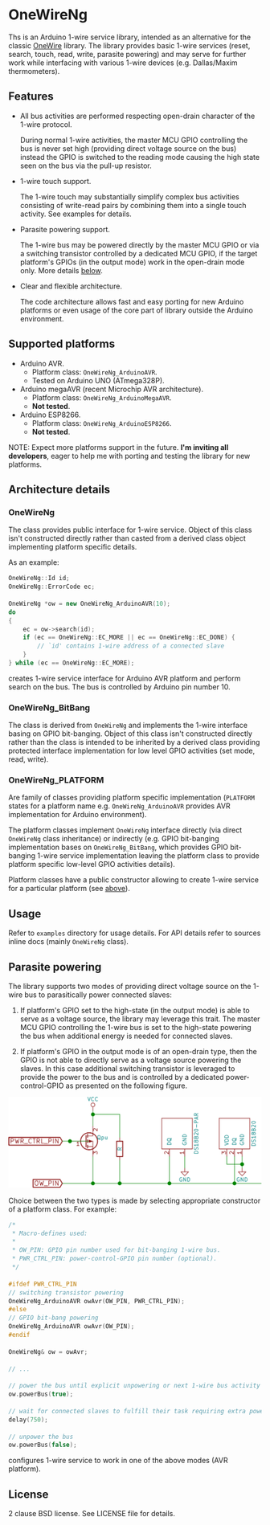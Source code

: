# OneWireNg

Ths is an Arduino 1-wire service library, intended as an alternative for the
classic [OneWire](https://github.com/PaulStoffregen/OneWire) library. The library
provides basic 1-wire services (reset, search, touch, read, write, parasite
powering) and may serve for further work while interfacing with various 1-wire
devices (e.g. Dallas/Maxim thermometers).

## Features

* All bus activities are performed respecting open-drain character of the 1-wire
  protocol.

  During normal 1-wire activities, the master MCU GPIO controlling the bus is
  never set high (providing direct voltage source on the bus) instead the GPIO
  is switched to the reading mode causing the high state seen on the bus via
  the pull-up resistor.

* 1-wire touch support.

  The 1-wire touch may substantially simplify complex bus activities consisting
  of write-read pairs by combining them into a single touch activity. See examples
  for details.

* Parasite powering support.

  The 1-wire bus may be powered directly by the master MCU GPIO or via a switching
  transistor controlled by a dedicated MCU GPIO, if the target platform's GPIOs
  (in the output mode) work in the open-drain mode only. More details
  [below](#parasite-powering).

* Clear and flexible architecture.

  The code architecture allows fast and easy porting for new Arduino platforms
  or even usage of the core part of library outside the Arduino environment.

## Supported platforms

* Arduino AVR.
    * Platform class: `OneWireNg_ArduinoAVR`.
    * Tested on Arduino UNO (ATmega328P).
* Arduino megaAVR (recent Microchip AVR architecture).
    * Platform class: `OneWireNg_ArduinoMegaAVR`.
    * **Not tested**.
* Arduino ESP8266.
    * Platform class: `OneWireNg_ArduinoESP8266`.
    * **Not tested**.

NOTE: Expect more platforms support in the future. **I'm inviting all developers**,
eager to help me with porting and testing the library for new platforms.

## Architecture details

### OneWireNg

The class provides public interface for 1-wire service. Object of this class
isn't constructed directly rather than casted from a derived class object
implementing platform specific details.

As an example:

```cpp
OneWireNg::Id id;
OneWireNg::ErrorCode ec;

OneWireNg *ow = new OneWireNg_ArduinoAVR(10);
do
{
    ec = ow->search(id);
    if (ec == OneWireNg::EC_MORE || ec == OneWireNg::EC_DONE) {
        // `id' contains 1-wire address of a connected slave
    }
} while (ec == OneWireNg::EC_MORE);
```

creates 1-wire service interface for Arduino AVR platform and perform search on
the bus. The bus is controlled by Arduino pin number 10.

### OneWireNg_BitBang

The class is derived from `OneWireNg` and implements the 1-wire interface basing
on GPIO bit-banging. Object of this class isn't constructed directly rather than
the class is intended to be inherited by a derived class providing protected
interface implementation for low level GPIO activities (set mode, read, write).

### OneWireNg_PLATFORM

Are family of classes providing platform specific implementation (`PLATFORM`
states for a platform name e.g. `OneWireNg_ArduinoAVR` provides AVR implementation
for Arduino environment).

The platform classes implement `OneWireNg` interface directly (via direct
`OneWireNg` class inheritance) or indirectly (e.g. GPIO bit-banging implementation
bases on `OneWireNg_BitBang`, which provides GPIO bit-banging 1-wire service
implementation leaving the platform class to provide platform specific low-level
GPIO activities details).

Platform classes have a public constructor allowing to create 1-wire service for
a particular platform (see [above](#architecture-details)).

## Usage

Refer to `examples` directory for usage details. For API details refer to sources
inline docs (mainly `OneWireNg` class).

## Parasite powering

The library supports two modes of providing direct voltage source on the 1-wire
bus to parasitically power connected slaves:

1. If platform's GPIO set to the high-state (in the output mode) is able to serve
   as a voltage source, the library may leverage this trait. The master MCU GPIO
   controlling the 1-wire bus is set to the high-state powering the bus when
   additional energy is needed for connected slaves.

2. If platform's GPIO in the output mode is of an open-drain type, then the GPIO
   is not able to directly serve as a voltage source powering the slaves. In this
   case additional switching transistor is leveraged to provide the power to the
   bus and is controlled by a dedicated power-control-GPIO as presented on the
   following figure.

![Switching transistor parasite powering](extras/schema/parasite.svg)

Choice between the two types is made by selecting appropriate constructor of a
platform class. For example:

```cpp
/*
 * Macro-defines used:
 *
 * OW_PIN: GPIO pin number used for bit-banging 1-wire bus.
 * PWR_CTRL_PIN: power-control-GPIO pin number (optional).
 */

#ifdef PWR_CTRL_PIN
// switching transistor powering
OneWireNg_ArduinoAVR owAvr(OW_PIN, PWR_CTRL_PIN);
#else
// GPIO bit-bang powering
OneWireNg_ArduinoAVR owAvr(OW_PIN);
#endif

OneWireNg& ow = owAvr;

// ...

// power the bus until explicit unpowering or next 1-wire bus activity
ow.powerBus(true);

// wait for connected slaves to fulfill their task requiring extra powering
delay(750);

// unpower the bus
ow.powerBus(false);
```

configures 1-wire service to work in one of the above modes (AVR platform).

## License

2 clause BSD license. See LICENSE file for details.
